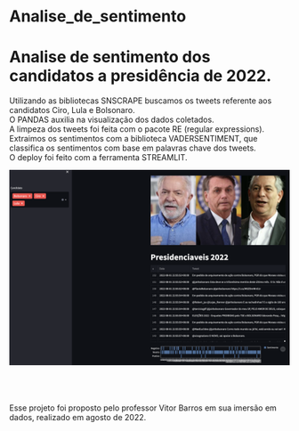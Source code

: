 # Analise_de_sentimento
<h1>Analise de sentimento dos candidatos a presidência de 2022. </h1>

Utilizando as bibliotecas SNSCRAPE buscamos os tweets referente aos candidatos Ciro, Lula e Bolsonaro.<br>
O PANDAS auxilia na visualização dos dados coletados.<br>
A limpeza dos tweets foi feita com o pacote RE (regular expressions).<br>
Extraimos os sentimentos com a biblioteca VADERSENTIMENT, que classifica os sentimentos com base em palavras chave dos tweets.<br>
O deploy foi feito com a ferramenta STREAMLIT.

![Analise de sentimento](https://github.com/lgmazeto/Analise_de_sentimento/blob/main/imagem_2022-08-08_185504308.png?raw=true)

<br>
<br>
<br>
Esse projeto foi proposto pelo professor Vitor Barros em sua imersão em dados, realizado em agosto de 2022.
